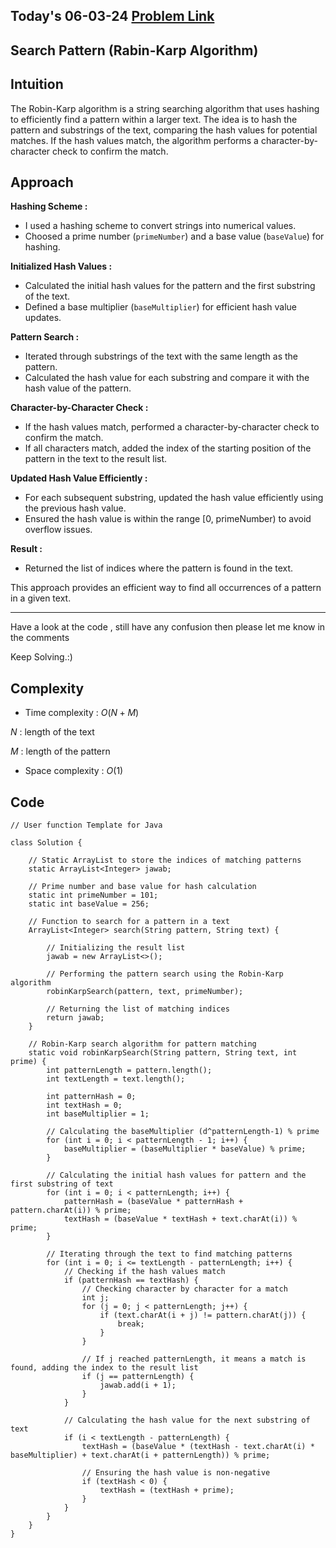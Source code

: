 ## Today's 06-03-24 [Problem Link](https://www.geeksforgeeks.org/problems/search-pattern-rabin-karp-algorithm--141631/1)
## Search Pattern (Rabin-Karp Algorithm)

## Intuition
The Robin-Karp algorithm is a string searching algorithm that uses hashing to efficiently find a pattern within a larger text. The idea is to hash the pattern and substrings of the text, comparing the hash values for potential matches. If the hash values match, the algorithm performs a character-by-character check to confirm the match.

## Approach

**Hashing Scheme :**
   - I used a hashing scheme to convert strings into numerical values.
   - Choosed a prime number (`primeNumber`) and a base value (`baseValue`) for hashing.

**Initialized Hash Values :**
   - Calculated the initial hash values for the pattern and the first substring of the text.
   - Defined a base multiplier (`baseMultiplier`) for efficient hash value updates.

**Pattern Search :**
   - Iterated through substrings of the text with the same length as the pattern.
   - Calculated the hash value for each substring and compare it with the hash value of the pattern.
   
**Character-by-Character Check :**
   - If the hash values match, performed a character-by-character check to confirm the match.
   - If all characters match, added the index of the starting position of the pattern in the text to the result list.

**Updated Hash Value Efficiently :**
   - For each subsequent substring, updated the hash value efficiently using the previous hash value.
   - Ensured the hash value is within the range [0, primeNumber) to avoid overflow issues.

**Result :**
   - Returned the list of indices where the pattern is found in the text.

This approach provides an efficient way to find all occurrences of a pattern in a given text.

---
Have a look at the code , still have any confusion then please let me know in the comments

Keep Solving.:)

## Complexity
- Time complexity : $O( N + M )$
<!-- Add your time complexity here, e.g. $$O())$$ -->
$N$ : length of the text

$M$ : length of the pattern
- Space complexity : $O( 1 )$
<!-- Add your space complexity here, e.g. $$O(n)$$ -->

## Code

```
// User function Template for Java

class Solution {
    
    // Static ArrayList to store the indices of matching patterns
    static ArrayList<Integer> jawab;

    // Prime number and base value for hash calculation
    static int primeNumber = 101;
    static int baseValue = 256;

    // Function to search for a pattern in a text
    ArrayList<Integer> search(String pattern, String text) {
        
        // Initializing the result list
        jawab = new ArrayList<>();
        
        // Performing the pattern search using the Robin-Karp algorithm
        robinKarpSearch(pattern, text, primeNumber);

        // Returning the list of matching indices
        return jawab;
    }

    // Robin-Karp search algorithm for pattern matching
    static void robinKarpSearch(String pattern, String text, int prime) {
        int patternLength = pattern.length();
        int textLength = text.length();

        int patternHash = 0;
        int textHash = 0;
        int baseMultiplier = 1;

        // Calculating the baseMultiplier (d^patternLength-1) % prime
        for (int i = 0; i < patternLength - 1; i++) {
            baseMultiplier = (baseMultiplier * baseValue) % prime;
        }

        // Calculating the initial hash values for pattern and the first substring of text
        for (int i = 0; i < patternLength; i++) {
            patternHash = (baseValue * patternHash + pattern.charAt(i)) % prime;
            textHash = (baseValue * textHash + text.charAt(i)) % prime;
        }

        // Iterating through the text to find matching patterns
        for (int i = 0; i <= textLength - patternLength; i++) {
            // Checking if the hash values match
            if (patternHash == textHash) {
                // Checking character by character for a match
                int j;
                for (j = 0; j < patternLength; j++) {
                    if (text.charAt(i + j) != pattern.charAt(j)) {
                        break;
                    }
                }

                // If j reached patternLength, it means a match is found, adding the index to the result list
                if (j == patternLength) {
                    jawab.add(i + 1);
                }
            }

            // Calculating the hash value for the next substring of text
            if (i < textLength - patternLength) {
                textHash = (baseValue * (textHash - text.charAt(i) * baseMultiplier) + text.charAt(i + patternLength)) % prime;

                // Ensuring the hash value is non-negative
                if (textHash < 0) {
                    textHash = (textHash + prime);
                }
            }
        }
    }
}
```
